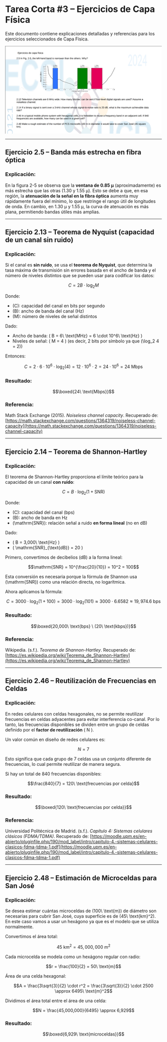 # Tarea Corta #3 – Ejercicios de Capa Física 

Este documento contiene explicaciones detalladas y referencias para los ejercicios seleccionados de Capa Física.

![Tarea4](../Images/T4/T4.png)

---

## Ejercicio 2.5 – Banda más estrecha en fibra óptica

### Explicación:
En la figura 2-5 se observa que la **ventana de 0.85 μ** (aproximadamente) es más estrecha que las otras (1.30 y 1.55 μ). Esto se debe a que, en esa región, la **atenuación de la señal en la fibra óptica** aumenta muy rápidamente fuera del mínimo, lo que restringe el rango útil de longitudes de onda. En cambio, en 1.30 μ y 1.55 μ, la curva de atenuación es más plana, permitiendo bandas útiles más amplias.

---

## Ejercicio 2.13 – Teorema de Nyquist (capacidad de un canal sin ruido)

### Explicación:
Si el canal es **sin ruido**, se usa el **teorema de Nyquist**, que determina la tasa máxima de transmisión sin errores basada en el ancho de banda y el número de niveles distintos que se pueden usar para codificar los datos:

```math
C = 2B \cdot \log_2 M
```

Donde:
- \(C\): capacidad del canal en bits por segundo
- \(B\): ancho de banda del canal (Hz)
- \(M\): número de niveles de señal distintos

Dado:
- Ancho de banda: \( B = 6\ \text{MHz} = 6 \cdot 10^6\ \text{Hz} \)
- Niveles de señal: \( M = 4 \) (es decir, 2 bits por símbolo ya que \(\log_2 4 = 2\))

Entonces:

```math
C = 2 \cdot 6 \cdot 10^6 \cdot \log_2(4) = 12 \cdot 10^6 \cdot 2 = 24 \cdot 10^6 = 24\ \text{Mbps}
```

### Resultado:

```math
\boxed{24\ \text{Mbps}}
```

### Referencia:
Math Stack Exchange (2015). *Noiseless channel capacity*. Recuperado de: [https://math.stackexchange.com/questions/1364319/noiseless-channel-capacity](https://math.stackexchange.com/questions/1364319/noiseless-channel-capacity)

---

## Ejercicio 2.14 – Teorema de Shannon-Hartley

### Explicación:
El teorema de Shannon-Hartley proporciona el límite teórico para la capacidad de un canal **con ruido**:

```math
C = B \cdot \log_2(1 + \mathrm{SNR})
```

Donde:
- \(C\): capacidad del canal (bps)
- \(B\): ancho de banda en Hz
- \(\mathrm{SNR}\): relación señal a ruido **en forma lineal** (no en dB)

Dado:
- \( B = 3,000\ \text{Hz} \)
- \( \mathrm{SNR}_{\text{dB}} = 20 \)

Primero, convertimos de decibelios (dB) a la forma lineal:

```math
\mathrm{SNR} = 10^{\frac{20}{10}} = 10^2 = 100
```

Esta conversión es necesaria porque la fórmula de Shannon usa \(\mathrm{SNR}\) como una relación directa, no logarítmica.

Ahora aplicamos la fórmula:

```math
C = 3000 \cdot \log_2(1 + 100) = 3000 \cdot \log_2(101) \approx 3000 \cdot 6.6582 \approx 19,974.6\ \text{bps}
```

### Resultado:

```math
\boxed{20,000\ \text{bps} \ (20\ \text{kbps})}
```

### Referencia:
Wikipedia. (s.f.). *Teorema de Shannon-Hartley*. Recuperado de: [https://es.wikipedia.org/wiki/Teorema_de_Shannon-Hartley](https://es.wikipedia.org/wiki/Teorema_de_Shannon-Hartley)

---

## Ejercicio 2.46 – Reutilización de Frecuencias en Celdas

### Explicación:
En redes celulares con celdas hexagonales, no se permite reutilizar frecuencias en celdas adyacentes para evitar interferencia co-canal. Por lo tanto, las frecuencias disponibles se dividen entre un grupo de celdas definido por el **factor de reutilización** \( N \).

Un valor común en diseño de redes celulares es:

```math
N = 7
```

Esto significa que cada grupo de 7 celdas usa un conjunto diferente de frecuencias, lo cual permite reutilizar de manera segura.

Si hay un total de 840 frecuencias disponibles:

```math
\frac{840}{7} = 120\ \text{frecuencias por celda}
```

### Resultado:

```math
\boxed{120\ \text{frecuencias por celda}}
```

### Referencia:
Universidad Politécnica de Madrid. (s.f.). *Capítulo 4: Sistemas celulares clásicos (FDMA/TDMA)*. Recuperado de: [https://moodle.upm.es/en-abierto/pluginfile.php/190/mod_label/intro/capitulo-4.-sistemas-celulares-clasicos-fdma-tdma-1.pdf](https://moodle.upm.es/en-abierto/pluginfile.php/190/mod_label/intro/capitulo-4.-sistemas-celulares-clasicos-fdma-tdma-1.pdf)

---

## Ejercicio 2.48 – Estimación de Microceldas para San José

### Explicación:
Se desea estimar cuántas microceldas de \(100\ \text{m}\) de diámetro son necesarias para cubrir San José, cuya superficie es de \(45\ \text{km}^2\). 
En este caso vamos a usar un hexágono ya que es el modelo que se utiliza normalmente.

Convertimos el área total:

```math
45\ \text{km}^2 = 45,000,000\ \text{m}^2
```

Cada microcelda se modela como un hexágono regular con radio:

```math
r = \frac{100}{2} = 50\ \text{m}
```

Área de una celda hexagonal:

```math
A = \frac{3\sqrt{3}}{2} \cdot r^2 = \frac{3\sqrt{3}}{2} \cdot 2500 \approx 6495\ \text{m}^2
```

Dividimos el área total entre el área de una celda:

```math
N = \frac{45,000,000}{6495} \approx 6,929
```

### Resultado:

```math
\boxed{6,929\ \text{microceldas}}
```
